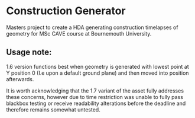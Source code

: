 # Construction Generator
Masters project to create a HDA generating construction timelapses of geometry for MSc CAVE course at Bournemouth University. 


## Usage note: 

1.6 version functions best when geometry is generated with lowest point at Y position 0 (I.e upon a default ground plane) and then moved into position afterwards.

It is worth acknowledging that the 1.7 variant of the asset fully addresses these concerns, however due to time restriction was unable to fully pass blackbox testing or receive readability alterations before the deadline and therefore remains somewhat untested.
